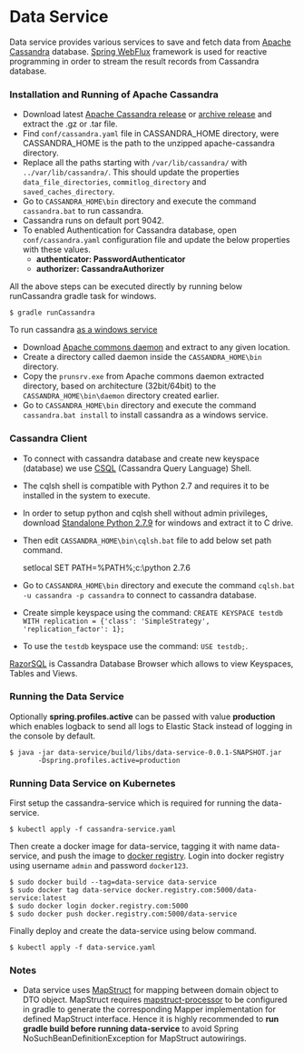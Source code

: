Data Service
=============

Data service provides various services to save and fetch data from [Apache Cassandra](http://cassandra.apache.org/) database.
[Spring WebFlux](https://docs.spring.io/spring/docs/current/spring-framework-reference/web-reactive.html) framework is used for reactive programming in order to stream the result records from Cassandra database.

### Installation and Running of Apache Cassandra

* Download latest [Apache Cassandra release](http://cassandra.apache.org/download/) or [archive release](http://archive.apache.org/dist/cassandra/) and extract the .gz or .tar file.
* Find `conf/cassandra.yaml` file in CASSANDRA_HOME directory, were CASSANDRA_HOME is the path to the unzipped apache-cassandra directory. 
* Replace all the paths starting with `/var/lib/cassandra/` with `../var/lib/cassandra/`. This should update the properties `data_file_directories`, `commitlog_directory` and `saved_caches_directory`.
* Go to `CASSANDRA_HOME\bin` directory and execute the command `cassandra.bat` to run cassandra.
* Cassandra runs on default port 9042.
* To enabled Authentication for Cassandra database, open `conf/cassandra.yaml` configuration file and update the below properties with these values. 
    * **authenticator: PasswordAuthenticator**
    * **authorizer: CassandraAuthorizer**

All the above steps can be executed directly by running below runCassandra gradle task for windows.

    $ gradle runCassandra

To run cassandra [as a windows service](https://dzone.com/articles/running-cassandra-as-a-windows-service)
* Download [Apache commons daemon](http://archive.apache.org/dist/commons/daemon/binaries/windows/) and extract to any given location.
* Create a directory called daemon inside the `CASSANDRA_HOME\bin` directory.
* Copy the `prunsrv.exe` from Apache commons daemon extracted directory, based on architecture (32bit/64bit) to the `CASSANDRA_HOME\bin\daemon` directory created earlier.
* Go to `CASSANDRA_HOME\bin` directory and execute the command `cassandra.bat install` to install cassandra as a windows service.

### Cassandra Client

* To connect with cassandra database and create new keyspace (database) we use [CSQL](http://cassandra.apache.org/doc/latest/tools/cqlsh.html) (Cassandra Query Language) Shell.
* The cqlsh shell is compatible with Python 2.7 and requires it to be installed in the system to execute.
* In order to setup python and cqlsh shell without admin privileges, download [Standalone Python 2.7.9](http://www.orbitals.com/programs/pyexe.html) for windows and extract it to C drive.
* Then edit `CASSANDRA_HOME\bin\cqlsh.bat` file to add below set path command.


    setlocal
    SET PATH=%PATH%;c:\python 2.7.6

* Go to `CASSANDRA_HOME\bin` directory and execute the command `cqlsh.bat -u cassandra -p cassandra` to connect to cassandra database.
* Create simple keyspace using the command: `CREATE KEYSPACE testdb WITH replication = {'class': 'SimpleStrategy', 'replication_factor': 1};`
* To use the `testdb` keyspace use the command: `USE testdb;`.

[RazorSQL](https://razorsql.com/docs/cassandra_database_browser.html) is Cassandra Database Browser which allows to view Keyspaces, Tables and Views.


### Running the Data Service

Optionally **spring.profiles.active** can be passed with value **production** which enables logback to send all logs to Elastic Stack instead of logging in the console by default.

    $ java -jar data-service/build/libs/data-service-0.0.1-SNAPSHOT.jar
		   -Dspring.profiles.active=production

### Running Data Service on Kubernetes

First setup the cassandra-service which is required for running the data-service.

    $ kubectl apply -f cassandra-service.yaml

Then create a docker image for data-service, tagging it with name data-service, and push the image to [docker registry](/../readme/Docker_Registry.md). Login into docker registry using username `admin` and password `docker123`.

    $ sudo docker build --tag=data-service data-service
    $ sudo docker tag data-service docker.registry.com:5000/data-service:latest
    $ sudo docker login docker.registry.com:5000
    $ sudo docker push docker.registry.com:5000/data-service
    
Finally deploy and create the data-service using below command.

    $ kubectl apply -f data-service.yaml
    
### Notes

* Data service uses [MapStruct](http://mapstruct.org/) for mapping between domain object to DTO object. MapStruct requires [mapstruct-processor](https://github.com/mapstruct/mapstruct) to be configured in gradle to generate the corresponding Mapper implementation for defined MapStruct interface. Hence it is highly recommended to **run gradle build before running data-service** to avoid Spring NoSuchBeanDefinitionException for MapStruct autowirings.     
